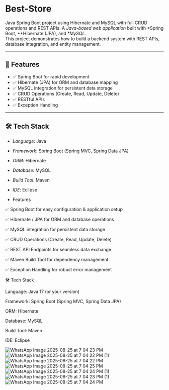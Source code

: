 # Best-Store
Java Spring Boot project using Hibernate and MySQL with full CRUD operations and REST APIs.
A *Java-based web application* built with *Spring Boot, **Hibernate (JPA), and **MySQL*.  
This project demonstrates how to build a backend system with REST APIs, database integration, and entity management.  

---

## 📌 Features  
- ✅ Spring Boot for rapid development  
- ✅ Hibernate (JPA) for ORM and database mapping  
- ✅ MySQL integration for persistent data storage  
- ✅ CRUD Operations (Create, Read, Update, Delete)  
- ✅ RESTful APIs  
- ✅ Exception Handling  

---

## 🛠️ Tech Stack  
- *Language*: Java  
- *Framework*: Spring Boot (Spring MVC, Spring Data JPA)  
- *ORM*: Hibernate  
- *Database*: MySQL  
- *Build Tool*: Maven  
- *IDE*: Eclipse

- Features

✅ Spring Boot for easy configuration & application setup

✅ Hibernate / JPA for ORM and database operations

✅ MySQL integration for persistent data storage

✅ CRUD Operations (Create, Read, Update, Delete)

✅ REST API Endpoints for seamless data exchange

✅ Maven Build Tool for dependency management

✅ Exception Handling for robust error management

🛠️ Tech Stack

Language: Java 17 (or your version)

Framework: Spring Boot (Spring MVC, Spring Data JPA)

ORM: Hibernate

Database: MySQL

Build Tool: Maven

IDE: Eclipse

![WhatsApp Image 2025-08-25 at 7 04 23 PM](https://github.com/user-attachments/assets/c7776a6e-ed63-47e6-95a2-39536c14bc6a)
![WhatsApp Image 2025-08-25 at 7 04 22 PM (1)](https://github.com/user-attachments/assets/12ccfc45-c538-4b65-94e3-daa31663c5d1)
![WhatsApp Image 2025-08-25 at 7 04 22 PM](https://github.com/user-attachments/assets/78f59f84-483b-4b14-88d2-646699d5f1b4)
![WhatsApp Image 2025-08-25 at 7 04 25 PM](https://github.com/user-attachments/assets/8ad0a483-0d88-4dbc-a1bb-75d0f74b4823)
![WhatsApp Image 2025-08-25 at 7 04 24 PM (1)](https://github.com/user-attachments/assets/aff1567c-91b4-421b-ab54-2386356dbd5c)
![WhatsApp Image 2025-08-25 at 7 04 23 PM (1)](https://github.com/user-attachments/assets/2df00733-182e-4af0-8e9f-20250a995b03)
![WhatsApp Image 2025-08-25 at 7 04 24 PM](https://github.com/user-attachments/assets/8c566f7d-69c8-445d-99a4-c17d06f39db0)

